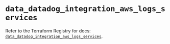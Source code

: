 # `data_datadog_integration_aws_logs_services`

Refer to the Terraform Registry for docs: [`data_datadog_integration_aws_logs_services`](https://registry.terraform.io/providers/datadog/datadog/3.62.0/docs/data-sources/integration_aws_logs_services).
